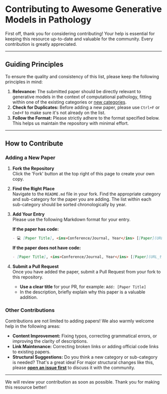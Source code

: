 # Contributing to Awesome Generative Models in Pathology

First off, thank you for considering contributing! Your help is essential for keeping this resource up-to-date and valuable for the community. Every contribution is greatly appreciated.

---

##  Guiding Principles

To ensure the quality and consistency of this list, please keep the following principles in mind:

1.  **Relevance:** The submitted paper should be directly relevant to generative models in the context of computational pathology, fitting within one of the existing categories or [new categories](#structural-suggestions).
2.  **Check for Duplicates:** Before adding a new paper, please use `Ctrl+F` or `Cmd+F` to make sure it's not already on the list.
3.  **Follow the Format:** Please strictly adhere to the format specified below. This helps us maintain the repository with minimal effort.

---

##  How to Contribute

### Adding a New Paper

1.  **Fork the Repository**  
    Click the 'Fork' button at the top right of this page to create your own copy.

2.  **Find the Right Place**  
    Navigate to the `README.md` file in your fork. Find the appropriate category and sub-category for the paper you are adding. The list within each sub-category should be sorted chronologically by year.

3.  **Add Your Entry**  
    Please use the following Markdown format for your entry.

    **If the paper has code:**
    ```markdown
    - 💻 [Paper Title], <ins>Conference/Journal, Year</ins> [[Paper](URL_to_paper)] [[Code](URL_to_code)]
    ```
    **If the paper does not have code:**
    ```markdown
    - [Paper Title], <ins>Conference/Journal, Year</ins> [[Paper](URL_to_paper)]
    ```

4.  **Submit a Pull Request**  
    Once you have added the paper, submit a Pull Request from your fork to this repository.  
    *   **Use a clear title** for your PR, for example: `Add: [Paper Title]`
    *   In the description, briefly explain why this paper is a valuable addition.

### Other Contributions

Contributions are not limited to adding papers! We also warmly welcome help in the following areas:

- **Content Improvement:** Fixing typos, correcting grammatical errors, or improving the clarity of descriptions.
- **Link Maintenance:** Correcting broken links or adding official code links to existing papers.
- <a id="structural-suggestions"></a>**Structural Suggestions:** Do you think a new category or sub-category is needed? That's a great idea! For major structural changes like this, please **[open an issue first](https://github.com/yuanzhang7/Awesome-Generative-Models-in-Pathology/issues)** to discuss it with the community.

---

We will review your contribution as soon as possible. Thank you for making this resource better!